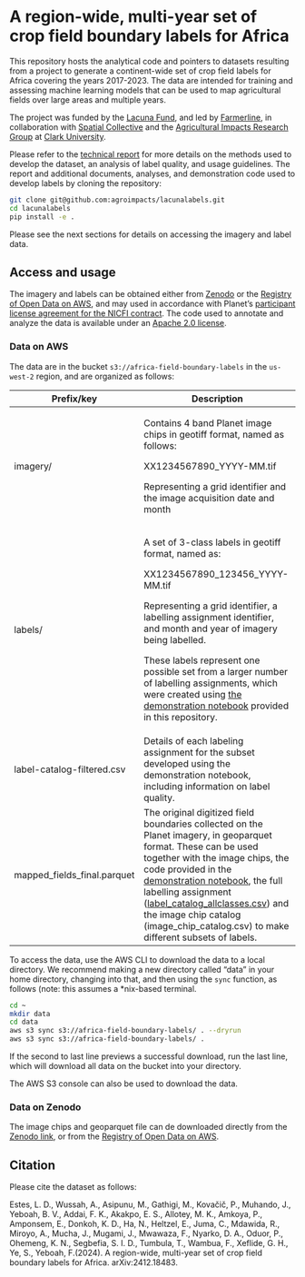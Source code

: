 # A region-wide, multi-year set of crop field boundary labels for Africa


This repository hosts the analytical code and pointers to datasets
resulting from a project to generate a continent-wide set of crop field
labels for Africa covering the years 2017-2023. The data are intended
for training and assessing machine learning models that can be used to
map agricultural fields over large areas and multiple years.

The project was funded by the [Lacuna Fund](https://lacunafund.org/),
and led by [Farmerline](https://farmerline.co/), in collaboration with
[Spatial Collective](https://spatialcollective.com/) and the
[Agricultural Impacts Research Group](agroimpacts.info) at [Clark
University](https://www.clarku.edu/departments/geography/).

Please refer to the [technical
report](notebooks/report/technical-report.pdf) for more details on the
methods used to develop the dataset, an analysis of label quality, and
usage guidelines. The report and additional documents, analyses, and
demonstration code used to develop labels by cloning the repository:

``` bash
git clone git@github.com:agroimpacts/lacunalabels.git
cd lacunalabels
pip install -e .
```

Please see the next sections for details on accessing the imagery and
label data.

## Access and usage

The imagery and labels can be obtained either from
[Zenodo](https://zenodo.org/records/11060871) or the [Registry of Open
Data on AWS](https://registry.opendata.aws/), and may used in accordance
with Planet’s [participant license agreement for the NICFI
contract](https://assets.planet.com/docs/Planet_ParticipantLicenseAgreement_NICFI.pdf).
The code used to annotate and analyze the data is available under an
[Apache 2.0 license](https://www.apache.org/licenses/LICENSE-2.0).

### Data on AWS

The data are in the bucket `s3://africa-field-boundary-labels` in the
`us-west-2` region, and are organized as follows:

<table>
<colgroup>
<col style="width: 5%" />
<col style="width: 94%" />
</colgroup>
<thead>
<tr>
<th>Prefix/key</th>
<th>Description</th>
</tr>
</thead>
<tbody>
<tr>
<td>imagery/</td>
<td><p>Contains 4 band Planet image chips in geotiff format, named as
follows:</p>
<p>XX1234567890_YYYY-MM.tif</p>
<p>Representing a grid identifier and the image acquisition date and
month</p></td>
</tr>
<tr>
<td>labels/</td>
<td><p>A set of 3-class labels in geotiff format, named as:</p>
<p>XX1234567890_123456_YYYY-MM.tif</p>
<p>Representing a grid identifier, a labelling assignment identifier,
and month and year of imagery being labelled.</p>
<p>These labels represent one possible set from a larger number of
labelling assignments, which were created using <a
href="https://github.com/agroimpacts/lacunalabels/blob/devel/notebooks/image-processing/label-chips.ipynb">the
demonstration notebook</a> provided in this repository.</p></td>
</tr>
<tr>
<td>label-catalog-filtered.csv</td>
<td>Details of each labeling assignment for the subset developed using
the demonstration notebook, including information on label quality.</td>
</tr>
<tr>
<td>mapped_fields_final.parquet</td>
<td>The original digitized field boundaries collected on the Planet
imagery, in geoparquet format. These can be used together with the image
chips, the code provided in the <a
href="https://github.com/agroimpacts/lacunalabels/blob/devel/notebooks/image-processing/label-chips.ipynb">demonstration
notebook</a>, the full labelling assignment (<a
href="https://github.com/agroimpacts/lacunalabels/blob/main/data/interim/label_catalog_allclasses.csv">label_catalog_allclasses.csv</a>)
and the image chip catalog (image_chip_catalog.csv) to make different
subsets of labels.</td>
</tr>
</tbody>
</table>

To access the data, use the AWS CLI to download the data to a local
directory. We recommend making a new directory called “data” in your
home directory, changing into that, and then using the `sync` function,
as follows (note: this assumes a \*nix-based terminal.

``` bash
cd ~
mkdir data
cd data
aws s3 sync s3://africa-field-boundary-labels/ . --dryrun
aws s3 sync s3://africa-field-boundary-labels/ . 
```

If the second to last line previews a successful download, run the last
line, which will download all data on the bucket into your directory.

The AWS S3 console can also be used to download the data.

### Data on Zenodo

The image chips and geoparquet file can de downloaded directly from the
[Zenodo link](https://zenodo.org/records/11060871), or from the
[Registry of Open Data on AWS](https://registry.opendata.aws/).

## Citation

Please cite the dataset as follows:

Estes, L. D., Wussah, A., Asipunu, M., Gathigi, M., Kovačič, P.,
Muhando, J., Yeboah, B. V., Addai, F. K., Akakpo, E. S., Allotey, M. K.,
Amkoya, P., Amponsem, E., Donkoh, K. D., Ha, N., Heltzel, E., Juma, C.,
Mdawida, R., Miroyo, A., Mucha, J., Mugami, J., Mwawaza, F., Nyarko, D.
A., Oduor, P., Ohemeng, K. N., Segbefia, S. I. D., Tumbula, T., Wambua,
F., Xeflide, G. H., Ye, S., Yeboah, F.(2024). A region-wide, multi-year
set of crop field boundary labels for Africa. arXiv:2412.18483.
